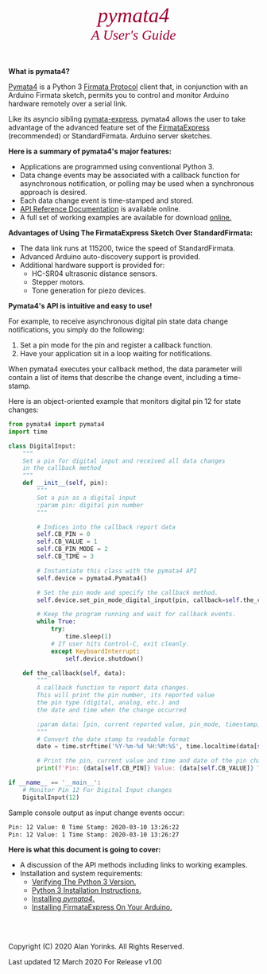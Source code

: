 

<div style="text-align:center;color:#990033; font-family:times, serif; font-size:3em"><i>pymata4</i></div>
<div style="text-align:center;color:#990033; font-family:times, serif; font-size:2em"><i>A User's Guide</i></div>

<br>
<br>

**What is pymata4?** 

[Pymata4](https://github.com/MrYsLab/pymata4) is a Python 3  [Firmata Protocol](https://github.com/firmata/protocol) 
client that, in conjunction with an Arduino Firmata sketch, permits you to control and monitor Arduino hardware
remotely over a serial link.

Like its asyncio sibling [pymata-express,](https://mryslab.github.io/pymata4/) pymata4 allows the user to take
advantage of the advanced feature set of 
the [FirmataExpress](https://github.com/MrYsLab/FirmataExpress) (recommended) or StandardFirmata.
Arduino server sketches. 

**Here is a summary of pymata4's major features:**

* Applications are programmed using conventional Python 3.
* Data change events may be associated with a callback function for asynchronous notification, 
or polling may be used when a synchronous approach is desired.
* Each data change event is time-stamped and stored.
* [API Reference Documentation](https://htmlpreview.github.com/?https://github.com/MrYsLab/pymata4/blob/master/html/pymata4/index.html) 
 is available online.
* A full set of working examples
are available for download [online.](https://github.com/MrYsLab/pymata4/tree/master/examples)

**Advantages of Using The FirmataExpress Sketch Over StandardFirmata:**

* The data link runs at 115200, twice the speed of StandardFirmata.
* Advanced Arduino auto-discovery support is provided.
* Additional hardware support is provided for:
    * HC-SR04 ultrasonic distance sensors.
    * Stepper motors.
    * Tone generation for piezo devices.

**Pymata4's API is intuitive and easy to use!**

For example, to receive asynchronous digital pin state data change notifications, you simply do the following:

1. Set a pin mode for the pin and register a callback function.
2. Have your application sit in a loop waiting for notifications.
    
When pymata4 executes your callback method, the data parameter will contain
a list of items that describe the change event, including a time-stamp.

Here is an object-oriented example that monitors digital pin 12 for state changes:

```python
from pymata4 import pymata4
import time

class DigitalInput:
    """
    Set a pin for digital input and received all data changes
    in the callback method
    """
    def __init__(self, pin):
        """
        Set a pin as a digital input
        :param pin: digital pin number
        """

        # Indices into the callback report data
        self.CB_PIN = 0
        self.CB_VALUE = 1
        self.CB_PIN_MODE = 2
        self.CB_TIME = 3

        # Instantiate this class with the pymata4 API
        self.device = pymata4.Pymata4()

        # Set the pin mode and specify the callback method.
        self.device.set_pin_mode_digital_input(pin, callback=self.the_callback)

        # Keep the program running and wait for callback events.
        while True:
            try:
                time.sleep(1)
            # If user hits Control-C, exit cleanly.
            except KeyboardInterrupt:
                self.device.shutdown()

    def the_callback(self, data):
        """
        A callback function to report data changes.
        This will print the pin number, its reported value
        the pin type (digital, analog, etc.) and
        the date and time when the change occurred

        :param data: [pin, current reported value, pin_mode, timestamp]
        """
        # Convert the date stamp to readable format
        date = time.strftime('%Y-%m-%d %H:%M:%S', time.localtime(data[self.CB_TIME]))

        # Print the pin, current value and time and date of the pin change event.
        print(f'Pin: {data[self.CB_PIN]} Value: {data[self.CB_VALUE]} Time Stamp: {date}')

if __name__ == '__main__':
    # Monitor Pin 12 For Digital Input changes
    DigitalInput(12)
```

Sample console output as input change events occur:
```bash
Pin: 12 Value: 0 Time Stamp: 2020-03-10 13:26:22
Pin: 12 Value: 1 Time Stamp: 2020-03-10 13:26:27
```

**Here is what this document is going to cover:**

* A discussion of the API methods including links to working examples.
* Installation and system requirements:
    * [Verifying The Python 3 Version.](/python_3_verify/#how-to-verify-the-python-3-version-installed) 
    * [Python 3 Installation Instructions.](/python_install/#installing-python-37-or-greater)
    * [Installing _pymata4_.](/install_pymata4/#before-you-install)
    * [Installing FirmataExpress On Your Arduino.](/#firmata_express/#installation-instruction)


<br>
<br>

Copyright (C) 2020 Alan Yorinks. All Rights Reserved.

Last updated 12 March 2020 For Release v1.00
